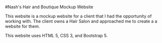 #Nash's Hair and Boutique Mockup Website

This website is a mockup website for a client that I had the opportunity of working with. The client owns a Hair Salon and approached me to create a a website for them.

This website uses HTML 5, CSS 3, and Bootstrap 5. 